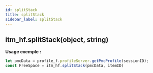 ```yaml
---
id: splitStack
title: splitStack
sidebar_label: splitStack
---
```

## itm_hf.splitStack(object, string)



**Usage exemple :**
```js
let pmcData = profile_f.profileServer.getPmcProfile(sessionID);
const FreeSpace = itm_hf.splitStack(pmcData, itemID)
```